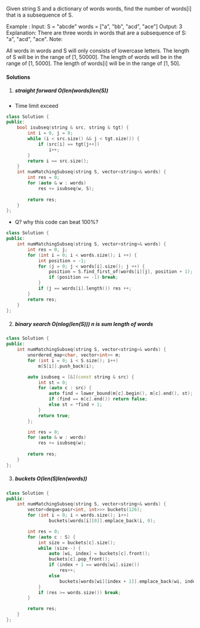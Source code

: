 Given string S and a dictionary of words words, find the number of words[i] that is a subsequence of S.

Example :
Input: 
S = "abcde"
words = ["a", "bb", "acd", "ace"]
Output: 3
Explanation: There are three words in words that are a subsequence of S: "a", "acd", "ace".
Note:

All words in words and S will only consists of lowercase letters.
The length of S will be in the range of [1, 50000].
The length of words will be in the range of [1, 5000].
The length of words[i] will be in the range of [1, 50].

#### Solutions

1. ##### straight forward O(len(words)len(S))

- Time limit exceed

```c++
class Solution {
public:
    bool isubseq(string & src, string & tgt) {
        int i = 0, j = 0;
        while (i < src.size() && j < tgt.size()) {
            if (src[i] == tgt[j++])
                i++;
        }
        return i == src.size();
    }
    int numMatchingSubseq(string S, vector<string>& words) {
        int res = 0;
        for (auto & w : words)
            res += isubseq(w, S);
        
        return res;
    }
};
```

- Q? why this code can beat 100%?

```c++
class Solution {
public:
    int numMatchingSubseq(string S, vector<string>& words) {
        int res = 0, j;
        for (int i = 0; i < words.size(); i ++) {
            int position = -1;
            for (j = 0; j < words[i].size(); j ++) {
                position = S.find_first_of(words[i][j], position + 1);
                if (position == -1) break;
            }
            if (j == words[i].length()) res ++;
        }
        return res;
    }
};

```


2. ##### binary search O(nlog(len(S))) n is sum length of words

```c++
class Solution {
public:
    int numMatchingSubseq(string S, vector<string>& words) {
        unordered_map<char, vector<int>> m;
        for (int i = 0; i < S.size(); i++)
            m[S[i]].push_back(i);

        auto isubseq = [&](const string & src) {
            int st = 0;
            for (auto c : src) {
                auto find = lower_bound(m[c].begin(), m[c].end(), st);
                if (find == m[c].end()) return false;
                else st = *find + 1;
            }
            return true;
        };

        int res = 0;
        for (auto & w : words)
            res += isubseq(w);
        
        return res;
    }
};
```

3. ##### buckets O(len(S)len(words))

```c++
class Solution {
public:
    int numMatchingSubseq(string S, vector<string>& words) {
        vector<deque<pair<int, int>>> buckets(126);
        for (int i = 0; i < words.size(); i++)
                buckets[words[i][0]].emplace_back(i, 0);

        int res = 0;
        for (auto c : S) {
            int size = buckets[c].size();
            while (size--) {
                auto [wi, index] = buckets[c].front();
                buckets[c].pop_front();
                if (index + 1 == words[wi].size())
                    res++;
                else
                    buckets[words[wi][index + 1]].emplace_back(wi, index + 1);
            }
            if (res >= words.size()) break;
        }

        return res;
    }
};
```